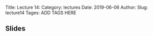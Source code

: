 Title: Lecture 14:
Category: lectures
Date: 2019-06-06
Author: 
Slug: lecture14
Tages: ADD TAGS HERE


## Slides